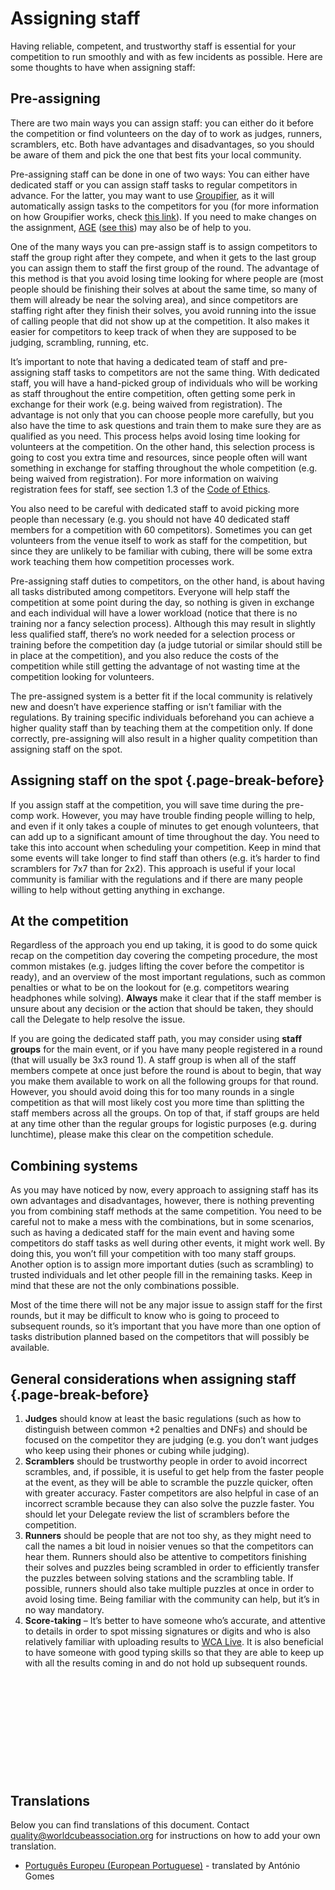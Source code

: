 # Assigning staff

Having reliable, competent, and trustworthy staff is essential for your competition to run smoothly and with as few incidents as possible. Here are some thoughts to have when assigning staff:

## Pre-assigning

There are two main ways you can assign staff: you can either do it before the competition or find volunteers on the day of to work as judges, runners, scramblers, etc. Both have advantages and disadvantages, so you should be aware of them and pick the one that best fits your local community.

Pre-assigning staff can be done in one of two ways: You can either have dedicated staff or you can assign staff tasks to regular competitors in advance. For the latter, you may want to use [Groupifier](https://groupifier.jonatanklosko.com/), as it will automatically assign tasks to the competitors for you (for more information on how Groupifier works, check [this link](https://github.com/jonatanklosko/groupifier/wiki/Guide)). If you need to make changes on the assignment, [AGE](https://goosly.github.io/AGE/) ([see this](https://github.com/Goosly/AGE/wiki)) may also be of help to you.

One of the many ways you can pre-assign staff is to assign competitors to staff the group right after they compete, and when it gets to the last group you can assign them to staff the first group of the round. The advantage of this method is that you avoid losing time looking for where people are (most people should be finishing their solves at about the same time, so many of them will already be near the solving area), and since competitors are staffing right after they finish their solves, you avoid running into the issue of calling people that did not show up at the competition. It also makes it easier for competitors to keep track of when they are supposed to be judging, scrambling, running, etc.

It’s important to note that having a dedicated team of staff and pre-assigning staff tasks to competitors are not the same thing. With dedicated staff, you will have a hand-picked group of individuals who will be working as staff throughout the entire competition, often getting some perk in exchange for their work (e.g. being waived from registration). The advantage is not only that you can choose people more carefully, but you also have the time to ask questions and train them to make sure they are as qualified as you need. This process helps avoid losing time looking for volunteers at the competition. On the other hand, this selection process is going to cost you extra time and resources, since people often will want something in exchange for staffing throughout the whole competition (e.g. being waived from registration). For more information on waiving registration fees for staff, see section 1.3 of the [Code of Ethics](wcadoc{documents/Code%20of%20Ethics.pdf}).

You also need to be careful with dedicated staff to avoid picking more people than necessary (e.g. you should not have 40 dedicated staff members for a competition with 60 competitors). Sometimes you can get volunteers from the venue itself to work as staff for the competition, but since they are unlikely to be familiar with cubing, there will be some extra work teaching them how competition processes work.

Pre-assigning staff duties to competitors, on the other hand, is about having all tasks distributed among competitors. Everyone will help staff the competition at some point during the day, so nothing is given in exchange and each individual will have a lower workload (notice that there is no training nor a fancy selection process). Although this may result in slightly less qualified staff, there’s no work needed for a selection process or training before the competition day (a judge tutorial or similar should still be in place at the competition), and you also reduce the costs of the competition while still getting the advantage of not wasting time at the competition looking for volunteers.

The pre-assigned system is a better fit if the local community is relatively new and doesn’t have experience staffing or isn’t familiar with the regulations. By training specific individuals beforehand you can achieve a higher quality staff than by teaching them at the competition only. If done correctly, pre-assigning will also result in a higher quality competition than assigning staff on the spot.

## Assigning staff on the spot {.page-break-before}

If you assign staff at the competition, you will save time during the pre-comp work. However, you may have trouble finding people willing to help, and even if it only takes a couple of minutes to get enough volunteers, that can add up to a significant amount of time throughout the day. You need to take this into account when scheduling your competition. Keep in mind that some events will take longer to find staff than others (e.g. it’s harder to find scramblers for 7x7 than for 2x2). This approach is useful if your local community is familiar with the regulations and if there are many people willing to help without getting anything in exchange.

## At the competition

Regardless of the approach you end up taking, it is good to do some quick recap on the competition day covering the competing procedure, the most common mistakes (e.g. judges lifting the cover before the competitor is ready), and an overview of the most important regulations, such as common penalties or what to be on the lookout for (e.g. competitors wearing headphones while solving). **Always** make it clear that if the staff member is unsure about any decision or the action that should be taken, they should call the Delegate to help resolve the issue.

If you are going the dedicated staff path, you may consider using **staff groups** for the main event, or if you have many people registered in a round (that will usually be 3x3 round 1). A staff group is when all of the staff members compete at once just before the round is about to begin, that way you make them available to work on all the following groups for that round. However, you should avoid doing this for too many rounds in a single competition as that will most likely cost you more time than splitting the staff members across all the groups. On top of that, if staff groups are held at any time other than the regular groups for logistic purposes (e.g. during lunchtime), please make this clear on the competition schedule.

## Combining systems

As you may have noticed by now, every approach to assigning staff has its own advantages and disadvantages, however, there is nothing preventing you from combining staff methods at the same competition. You need to be careful not to make a mess with the combinations, but in some scenarios, such as having a dedicated staff for the main event and having some competitors do staff tasks as well during other events, it might work well. By doing this, you won’t fill your competition with too many staff groups. Another option is to assign more important duties (such as scrambling) to trusted individuals and let other people fill in the remaining tasks. Keep in mind that these are not the only combinations possible.

Most of the time there will not be any major issue to assign staff for the first rounds, but it may be difficult to know who is going to proceed to subsequent rounds, so it’s important that you have more than one option of tasks distribution planned based on the competitors that will possibly be available.

## General considerations when assigning staff {.page-break-before}

1. **Judges** should know at least the basic regulations (such as how to distinguish between common +2 penalties and DNFs) and should be focused on the competitor they are judging (e.g. you don’t want judges who keep using their phones or cubing while judging).
2. **Scramblers** should be trustworthy people in order to avoid incorrect scrambles, and, if possible, it is useful to get help from the faster people at the event, as they will be able to scramble the puzzle quicker, often with greater accuracy. Faster competitors are also helpful in case of an incorrect scramble because they can also solve the puzzle faster. You should let your Delegate review the list of scramblers before the competition.
3. **Runners** should be people that are not too shy, as they might need to call the names a bit loud in noisier venues so that the competitors can hear them. Runners should also be attentive to competitors finishing their solves and puzzles being scrambled in order to efficiently transfer the puzzles between solving stations and the scrambling table. If possible, runners should also take multiple puzzles at once in order to avoid losing time. Being familiar with the community can help, but it’s in no way mandatory.
4. **Score-taking** – It’s better to have someone who’s accurate, and attentive to details in order to spot missing signatures or digits and who is also relatively familiar with uploading results to [WCA Live](https://live.worldcubeassociation.org/). It is also beneficial to have someone with good typing skills so that they are able to keep up with all the results coming in and do not hold up subsequent rounds.

<div style="margin-top: 200px"></div>

## Translations

Below you can find translations of this document. Contact quality@worldcubeassociation.org for instructions on how to add your own translation.

- [Português Europeu (European Portuguese)](wcadoc{edudoc/organizer-guidelines/pt/staff.pdf}) - translated by António Gomes
